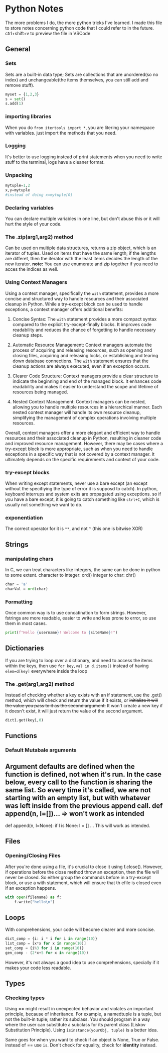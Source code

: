 # Python Notes

The more problems I do, the more python tricks I've learned. I made this file to store notes concerning python code that I could refer to in the future.
ctrl+shift+v to preview the file in VSCode

## General

### Sets

Sets are a built-in data type; Sets are collections that are unordered(so no index) and unchangeable(the items themselves, you can still add and remove stuff).
```python
myset = {1,2,3}
s = set()
s.add(1)
```

### importing libraries

When you do `from itertools import *`, you are litering your namespace with variables. just import the methods that you need.

### Logging

It's better to use logging instead of print statements when you need to write stuff to the terminal, logs have a cleaner format.

### Unpacking

```python
mytuple=1,2
x,y=mytuple
#instead of doing x=mytuple[0]
```

### Declaring variables

You can declare multiple variables in one line, but don't abuse this or it will hurt the style of your code.

### The .zip(arg1,arg2) method

Can be used on multiple data structures, returns a zip object, which is an iterator of tuples. Used on items that have the same length; if the lengths are differet, then the iterator with the least items decides the length of the new iterator.
**note:** You can use enumerate and zip together if you need to acces the indices as well.

### Using Context Managers

Using a context manager, specifically the `with` statement, provides a more concise and structured way to handle resources and their associated cleanup in Python. While a try-except block can be used to handle exceptions, a context manager offers additional benefits:

1. Concise Syntax: The `with` statement provides a more compact syntax compared to the explicit try-except-finally blocks. It improves code readability and reduces the chance of forgetting to handle necessary cleanup steps.

2. Automatic Resource Management: Context managers automate the process of acquiring and releasing resources, such as opening and closing files, acquiring and releasing locks, or establishing and tearing down database connections. The `with` statement ensures that the cleanup actions are always executed, even if an exception occurs.

3. Clearer Code Structure: Context managers provide a clear structure to indicate the beginning and end of the managed block. It enhances code readability and makes it easier to understand the scope and lifetime of resources being managed.

4. Nested Context Management: Context managers can be nested, allowing you to handle multiple resources in a hierarchical manner. Each nested context manager will handle its own resource cleanup, simplifying the management of complex operations involving multiple resources.

Overall, context managers offer a more elegant and efficient way to handle resources and their associated cleanup in Python, resulting in cleaner code and improved resource management. However, there may be cases where a try-except block is more appropriate, such as when you need to handle exceptions in a specific way that is not covered by a context manager. It ultimately depends on the specific requirements and context of your code.

### try-except blocks

When writing except statements, never use a bare except (an except without the specifiying the type of error it is supposd to catch). In python, keyboard interrups and system exits are propagated using exceptions. so if you have a bare except, it is going to catch something like `ctrl+C`, which is usually not 
something we want to do.

### exponentiation

The correct operator for it is `**`, and not `^` (this one is bitwise XOR) 

## Strings

### manipulating chars

In C, we can treat characters like integers, the same can be done in python to some extent. 
character to integer: ord()
integer to char: chr()
```python
char = 'a'
charVal = ord(char)
```

### Formatting

Once common way is to use concatination to form strings. However, fstrings are more readable, easier to write and less prone to error, so use them in most cases.
```python
print(f"Hello {username}! Welcome to {siteName}!")
```

## Dictionaries

If you are trying to loop over a dictionary, and need to access the items within the keys, then use `for key,val in d.items()` instead of having `elem=d[key]`
everywhere inside the loop

### The .get(arg1,arg2) method

Instead of checking whether a key exists with an if statement, use the .get() method, which will check and return the value if it exists, or ~~initialize it will the value you pass to it as the second argument.~~ It won't create a new key if it doesn't exist, it will just return the value of the second argument.
```python
dict1.get(key1,0)
```

## Functions

### Default Mutabale arguments

Argument defaults are defined when the function is defined, not when it's run. In the case below, every call to the function is sharing the same list.
So every time it's called, we are not starting with an empty list, but with whatever was left inside from the previous append call.
def append(n, l=[])...     => won't work as intended
-
def append(n, l=None):
    if l is None:
        l = []
...
This will work as intended.

## Files

### Opening/Closing Files

After you're done using a file, it's crucial to close it using f.close(). However, if operations before the close method throw an exception, then the file will never be closed. So either group the commands before in a try-except block, or use a with statement, which will ensure that th efile is closed even if an exception happens.
```python
with open(filename) as f:
    f.write("hello\n")
```

## Loops

With comprehensions, your code will become clearer and more concise. 
```python
dict_comp = {i: i * i for i in range(10)}
list_comp = [x*x for x in range(10)]
set_comp = {i%3 for i in range(10)}
gen_comp - (2*x+5 for x in range(10))
```

However, it's not always a good idea to use comprehensions, specially if it makes your code less readable.

## Types

### Checking types

Using == might result in unexpected behavior and violates an important principle, because of inheritance. For example, a namedtuple is a tuple, but not the built-in tuple; rather its subclass.
You should program in a way where the user can substitute a subclass for its parent class (Liskov Substitution Principle).
Using `isinstance(yourObj, tuple)` is a better idea.

Same goes for when you want to check if an object is None, True or False. instead of == use `is`. Don't check for equality, check for **identity** instead.